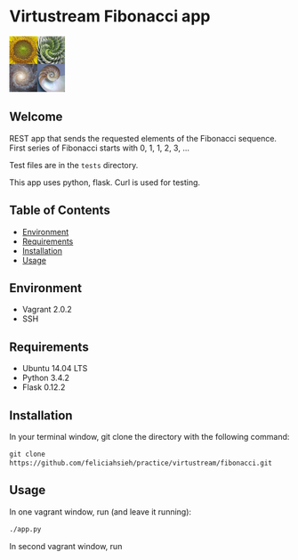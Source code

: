 # Virtustream Fibonacci app

<img src="fibonacci.jpg" style="height:100px" />

## Welcome
REST app that sends the requested elements of the Fibonacci sequence.
First series of Fibonacci starts with 0, 1, 1, 2, 3, ...

Test files are in the ```tests``` directory.

This app uses python, flask. Curl is used for testing.


## Table of Contents
* [Environment](#environment)
* [Requirements](#requirements)
* [Installation](#installation)
* [Usage](#usage)


## Environment
* Vagrant 2.0.2
* SSH


## Requirements
* Ubuntu 14.04 LTS
* Python 3.4.2
* Flask 0.12.2


## Installation
In your terminal window, git clone the directory with the following command:

```
git clone https://github.com/feliciahsieh/practice/virtustream/fibonacci.git
```


## Usage
In one vagrant window, run (and leave it running):
```sh
./app.py
```

In second vagrant window, run
```curl 127.0.0.1 ....[to be updated]
```
